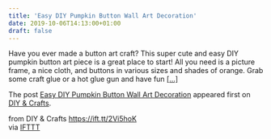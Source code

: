 ```yaml
---
title: 'Easy DIY Pumpkin Button Wall Art Decoration'
date: 2019-10-06T14:13:00+01:00
draft: false
---
```


Have you ever made a button art craft? This super cute and easy DIY pumpkin button art piece is a great place to start! All you need is a picture frame, a nice cloth, and buttons in various sizes and shades of orange. Grab some craft glue or a hot glue gun and have fun [\[...\]](https://www.diyncrafts.com/62098/decor/pumpkin-button-wall-art)

The post [Easy DIY Pumpkin Button Wall Art Decoration](https://www.diyncrafts.com/62098/decor/pumpkin-button-wall-art) appeared first on [DIY & Crafts](https://www.diyncrafts.com).

  
  
from DIY & Crafts https://ift.tt/2Vi5hoK  
via [IFTTT](https://ifttt.com/?ref=da&site=blogger)